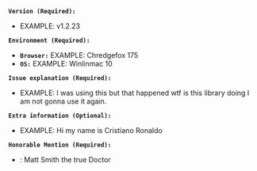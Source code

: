 **`Version (Required):`**
  - EXAMPLE: v1.2.23

**`Environment (Required):`**
  - **`Browser:`** EXAMPLE: Chredgefox 175 
  - **`OS:`** EXAMPLE: Winlinmac 10 

**`Issue explanation (Required):`**
  - EXAMPLE: I was using this but that happened wtf is this library doing I am not gonna use it again.

**`Extra information (Optional):`**
  - EXAMPLE: Hi my name is Cristiano Ronaldo

**`Honorable Mention (Required):`** <!-- Just kidding optional or is it? -->
  - <!--Example-->: Matt Smith the true Doctor